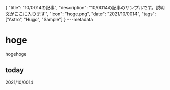 {
  "title": "10/0014の記事",
  "description": "10/0014の記事のサンプルです。説明文がここに入ります",
  "icon": "hoge.png",
  "date": "2021/10/0014",
  "tags": ["Astro", "Hugo", "Sample"]
}
---metadata

# hoge
hogehoge

## today
2021/10/0014